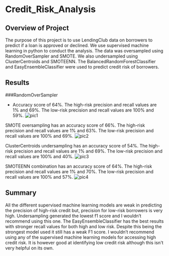 # Credit_Risk_Analysis

## Overview of Project
The purpose of this project is to use LendingClub data on borrowers to predict if a loan is approved or declined. We use supervised machine learning in python to conduct the analysis. The data was oversampled using RandomOverSampler and SMOTE. We also undersampled using ClusterCentroids and SMOTEENN. The BalancedRandomForestClassifier and EasyEnsembleClassifier were used to predict credit risk of borrowers.

## Results
###RandomOverSampler 
* Accuracy score of 64%. The high-risk precision and recall values are 1% and 69%. The low-risk precision and recall values are 100% and 59%.
![pic1](https://user-images.githubusercontent.com/103381098/183312433-9c13973a-d90a-4fd6-b796-2c6b3236e9e1.png)

SMOTE oversampling has an accuracy score of 66%. The high-risk precision and recall values are 1% and 63%. The low-risk precision and recall values are 100% and 69%.
![pic2](https://user-images.githubusercontent.com/103381098/183312440-107aaba0-21cb-4b5e-be0e-17a469168327.png)

ClusterCentroids undersampling has an accuracy score of 54%. The high-risk precision and recall values are 1% and 69%. The low-risk precision and recall values are 100% and 40%.
![pic3](https://user-images.githubusercontent.com/103381098/183312447-dd05e798-1970-4f21-b2f6-354f54817e4a.png)

SMOTEENN combination has an accuracy score of 64%. The high-risk precision and recall values are 1% and 70%. The low-risk precision and recall values are 100% and 57%.
![pic4](https://user-images.githubusercontent.com/103381098/183312452-aba58351-87ec-46a8-aed3-9b3baa367008.png)

## Summary
All the different supervised machine learning models are weak in predicting the precision of high-risk credit but, precision for low-risk borrowers is very high. Undersampling generated the lowest f1 score and I wouldn’t recommend using this one. The EasyEnsembleClassifier has the best results with stronger recall values for both high and low risk. Despite this being the strongest model used it still has a weak F1 score. I wouldn’t recommend using any of the supervised machine learning models for accessing high credit risk. It is however good at identifying low credit risk although this isn't very helpful on its own.
